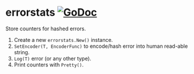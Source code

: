 # errorstats [![GoDoc](https://godoc.org/github.com/mattes/errorstats?status.svg)](https://godoc.org/github.com/mattes/errorstats)

Store counters for hashed errors.

1. Create a new `errorstats.New()` instance.
2. `SetEncoder(T, EncoderFunc)` to encode/hash error into human read-able string.
3. `Log(T)` error (or any other type).
4. Print counters with `Pretty()`.


